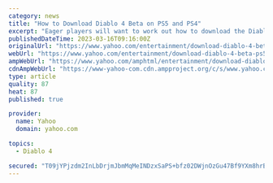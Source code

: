 ```yaml
---
category: news
title: "How to Download Diablo 4 Beta on PS5 and PS4"
excerpt: "Eager players will want to work out how to download the Diablo 4 beta on PS5 and PS4 ahead of the early access beta and open beta. Thankfully, it’s not too difficult, but it’s easy to get stuck."
publishedDateTime: 2023-03-16T09:16:00Z
originalUrl: "https://www.yahoo.com/entertainment/download-diablo-4-beta-ps5-160559052.html"
webUrl: "https://www.yahoo.com/entertainment/download-diablo-4-beta-ps5-160559052.html"
ampWebUrl: "https://www.yahoo.com/amphtml/entertainment/download-diablo-4-beta-ps5-160559052.html"
cdnAmpWebUrl: "https://www-yahoo-com.cdn.ampproject.org/c/s/www.yahoo.com/amphtml/entertainment/download-diablo-4-beta-ps5-160559052.html"
type: article
quality: 87
heat: 87
published: true

provider:
  name: Yahoo
  domain: yahoo.com

topics:
  - Diablo 4

secured: "T09jYPjzdm2InLbDrjmJbmMqMeINDzxSaPS+bfz02DWjnOzGu47Bf9YXm8hrBTSfkEiZqRWr3pPpJi7OWRpf8+cP3R/FNXSf3q1YWz/dAW/uNX8jcIIL1oRUbeljFVIc9w8pWHi0ewqqKLytE8H22VCD4lbNc6qKDbLyWyGZjDkMmP3kCTaQVZKSRnY3E7jNdp5wpNMXM04Lj6N6o0po/jYhpfmjBjbh3XJPX/n0+vobhN4ATSlFNS3gHK5bhOdaJky26Daxhg4D7mh6v6P7H+0xNWz2b7eoWnDVW2aV8AS/L9eQIkxYVdGzkY+zLCV/hPChUwZud12Yt0tGMf2cQHyWgnNqhJeOhn8Ldd8IUBg=;Xe+s9rCmSRxrcNt3gMi01Q=="
---
```


